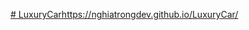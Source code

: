[# LuxuryCar](https://nghiatrongdev.github.io/LuxuryCar/)https://nghiatrongdev.github.io/LuxuryCar/
